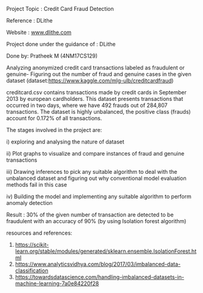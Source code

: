 Project Topic : Credit Card Fraud Detection

Reference : DLithe

Website : www.dlithe.com

Project done under the guidance of : DLithe

Done by: Pratheek M (4NM17CS129)

Analyzing anonymized credit card transactions labeled as fraudulent or genuine-
Figuring out the number of fraud and genuine cases in the given dataset (dataset:https://www.kaggle.com/mlg-ulb/creditcardfraud)

creditcard.csv contains transactions made by credit cards in September 2013 by european cardholders. This dataset presents transactions that occurred in two days, where we have 492 frauds out of 284,807 transactions. The dataset is highly unbalanced, the positive class (frauds) account for 0.172% of all transactions.

The stages involved in the project are:

i)   exploring  and analysing the nature of dataset 

ii)  Plot graphs to visualize and compare instances of fraud and genuine transactions

iii) Drawing inferences to pick any suitable algorithm to deal with the unbalanced dataset
     and figuring  out why conventional model evaluation methods fail in this case
     
iv)  Building the model and implementing  any suitable algorithm to perform
     anomaly detection
     

 Result : 30% of the given number of transaction are detected to be fraudulent with an accuracy of 90% (by using Isolation forest algorithm)
 
 
 resources and references:
1) https://scikit-learn.org/stable/modules/generated/sklearn.ensemble.IsolationForest.html
2) https://www.analyticsvidhya.com/blog/2017/03/imbalanced-data-classification
3) https://towardsdatascience.com/handling-imbalanced-datasets-in-machine-learning-7a0e84220f28
